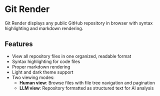 # Git Render

Git Render displays any public GitHub repository in browser with syntax highlighting and markdown rendering.

## Features

- View all repository files in one organized, readable format
- Syntax highlighting for code files
- Proper markdown rendering
- Light and dark theme support
- Two viewing modes:
  - **Human view**: Browse files with file tree navigation and pagination
  - **LLM view**: Repository formatted as structured text for AI analysis 